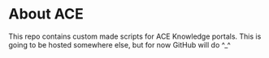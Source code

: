 # About ACE
This repo contains custom made scripts for ACE Knowledge portals. This is going to be hosted somewhere else, but for now GitHub will do ^_^